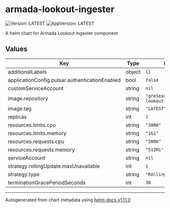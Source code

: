 # armada-lookout-ingester

![Version: LATEST](https://img.shields.io/badge/Version-LATEST-informational?style=flat-square) ![AppVersion: LATEST](https://img.shields.io/badge/AppVersion-LATEST-informational?style=flat-square)

A helm chart for Armada Lookout Ingester component

## Values

| Key | Type | Default | Description |
|-----|------|---------|-------------|
| additionalLabels | object | `{}` |  |
| applicationConfig.pulsar.authenticationEnabled | bool | `false` |  |
| customServiceAccount | string | `nil` |  |
| image.repository | string | `"gresearchdev/armada-lookout-ingester"` |  |
| image.tag | string | `"LATEST"` |  |
| replicas | int | `1` |  |
| resources.limits.cpu | string | `"300m"` |  |
| resources.limits.memory | string | `"1Gi"` |  |
| resources.requests.cpu | string | `"200m"` |  |
| resources.requests.memory | string | `"512Mi"` |  |
| serviceAccount | string | `nil` |  |
| strategy.rollingUpdate.maxUnavailable | int | `1` |  |
| strategy.type | string | `"RollingUpdate"` |  |
| terminationGracePeriodSeconds | int | `30` |  |

----------------------------------------------
Autogenerated from chart metadata using [helm-docs v1.11.0](https://github.com/norwoodj/helm-docs/releases/v1.11.0)
